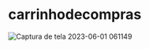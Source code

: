# carrinhodecompras
![Captura de tela 2023-06-01 061149](https://github.com/jehnnyfer/carrinhodecompras/assets/112990363/f7a129c6-8c39-4099-a4b0-19dd961e164d)
